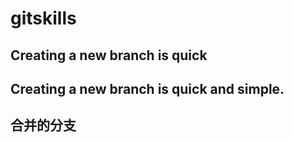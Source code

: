 # gitskills
## Creating a new branch is quick
## Creating a new branch is quick and simple.
## 合并的分支